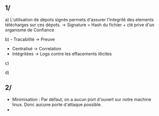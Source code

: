 
## 1/ 

a) L'utilisation de dépots signés permets d'assurer l'integrité des elements télécharges sur ces dépots. -> Signature = Hash du fichier + clé prive d'un organisme de Confiance

b) - Tracabilité -> Preuve
- Centralisé -> Correlation 
- Intégritées -> Logs contre les effacements illicites

c) 

d) 



## 2/ 

- Minimisation : Par défaut, on a aucun port d'ouvert sur notre machine linux. Donc aucune porte d'attaque possible.
- 
